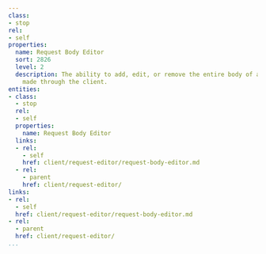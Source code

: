 ```yaml
---
class:
- stop
rel:
- self
properties:
  name: Request Body Editor
  sort: 2826
  level: 2
  description: The ability to add, edit, or remove the entire body of a request being
    made through the client.
entities:
- class:
  - stop
  rel:
  - self
  properties:
    name: Request Body Editor
  links:
  - rel:
    - self
    href: client/request-editor/request-body-editor.md
  - rel:
    - parent
    href: client/request-editor/
links:
- rel:
  - self
  href: client/request-editor/request-body-editor.md
- rel:
  - parent
  href: client/request-editor/
...
```

